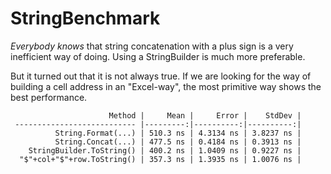 # StringBenchmark
_Everybody knows_ that string concatenation with a plus sign is a very inefficient way of doing. Using a StringBuilder is much more preferable.

But it turned out that it is not always true. If we are looking for the way of building a cell address in an "Excel-way", the most primitive way shows the best performance.

```
                      Method |     Mean |     Error |    StdDev |
 --------------------------- |---------:|----------:|----------:|
          String.Format(...) | 510.3 ns | 4.3134 ns | 3.8237 ns |
          String.Concat(...) | 477.5 ns | 0.4184 ns | 0.3913 ns |
    StringBuilder.ToString() | 400.2 ns | 1.0409 ns | 0.9227 ns |
  "$"+col+"$"+row.ToString() | 357.3 ns | 1.3935 ns | 1.0076 ns |
```